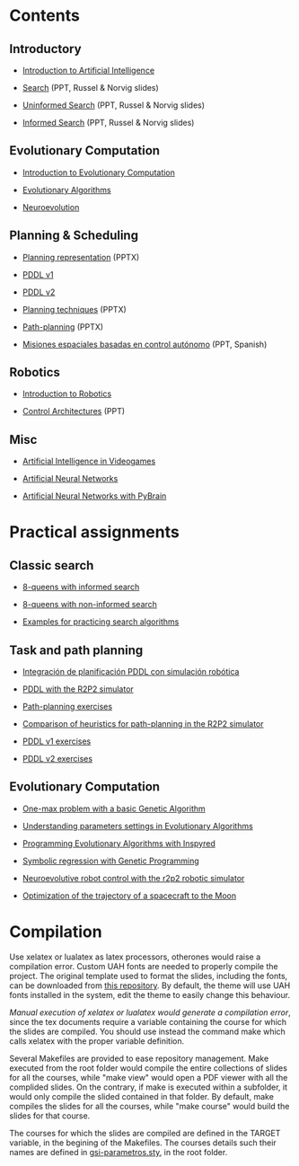 # Contents

## Introductory

* [Introduction to Artificial Intelligence](introduction/)

* [Search](search/search.pdf) (PPT, Russel & Norvig slides)

* [Uninformed Search](search/Uniformed%20Search.pdf) (PPT, Russel & Norvig slides)

* [Informed Search](search/Informed%20Search.pdf) (PPT, Russel & Norvig slides) 

## Evolutionary Computation

* [Introduction to Evolutionary Computation](ecintro/)

* [Evolutionary Algorithms](ea/)

* [Neuroevolution](neuroevolution/)

## Planning & Scheduling

* [Planning representation](planningrepresentation/planningrepresentation.pptx) (PPTX)

* [PDDL v1](planningrepresentation/PDDL.pdf)

* [PDDL v2](planningrepresentation/PDDL2.pdf)

* [Planning techniques](planningtechniques/planningtechniques.pptx) (PPTX)

* [Path-planning](plathplanning/pathplanning.pptx) (PPTX)

* [Misiones espaciales basadas en control autónomo](aicontrolmissions/aicontrolmissions.ppt) (PPT, Spanish)

## Robotics

* [Introduction to Robotics](robotics/)

* [Control Architectures](controlarchitectures/) (PPT)

## Misc

* [Artificial Intelligence in Videogames](aivideogames/)

* [Artificial Neural Networks](ann/)

* [Artificial Neural Networks with PyBrain](pybrain/)

# Practical assignments

## Classic search

* [8-queens with informed search](assignments/search/informed.md)

* [8-queens with non-informed search](assignments/search/noninformed.md)

* [Examples for practicing search algorithms](assignments/search/Exercises-Tree/examplesSearch.md)

## Task and path planning

* [Integración de planificación PDDL con simulación robótica](https://github.com/munozp/pddl-sim)

* [PDDL with the R2P2 simulator](assignments/planning/r2p2-pddl.md)

* [Path-planning exercises](assignments/pathplanning/pathplanning.md)

* [Comparison of heuristics for path-planning in the R2P2 simulator](assignments/heuristics/heuristics.md)

* [PDDL v1 exercises](assignments/planning/pddl-v1.md)

* [PDDL v2 exercises](assignments/planning/pddl-v2.md)

## Evolutionary Computation

* [One-max problem with a basic Genetic Algorithm](assignments/onemax/onemax.md)

* [Understanding parameters settings in Evolutionary Algorithms](assignments/parameters/parameters.md)

* [Programming Evolutionary Algorithms with Inspyred](assignments/inspyred/inspyred.md)

* [Symbolic regression with Genetic Programming](assignments/regression/regression.md)

* [Neuroevolutive robot control with the r2p2 robotic simulator](assignments/neuroevolution/neuroevolution.md)

* [Optimization of the trajectory of a spacecraft to the Moon](assignments/moonshot/moonshot.md)

# Compilation

Use xelatex or lualatex as latex processors, otherones would raise a compilation error. Custom UAH fonts are needed to properly compile the project. The original template used to format the slides, including the fonts, can be downloaded from [this repository](https://github.com/dfbarrero/UAH-beamer-template). By default, the theme will use UAH fonts installed in the system, edit the theme to easily change this behaviour.

*Manual execution of xelatex or lualatex would generate a compilation error*, since the tex documents require a variable containing the course for which the slides are compiled. You should use instead the command make which calls xelatex with the proper variable definition.

Several Makefiles are provided to ease repository management. Make executed from the root folder would compile the entire collections of slides for all the courses, while "make view" would open a PDF viewer with all the complided slides. On the contrary, if make is executed within a subfolder, it would only compile the slided contained in that folder. By default, make compiles the slides for all the courses, while "make course" would build the slides for that course. 

The courses for which the slides are compiled are defined in the TARGET variable, in the begining of the Makefiles. The courses details such their names are defined in [gsi-parametros.sty](gsi-parametros.sty), in the root folder.
